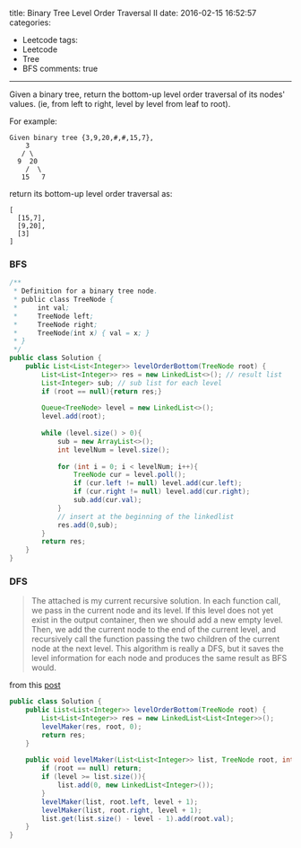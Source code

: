 title: Binary Tree Level Order Traversal II
date: 2016-02-15 16:52:57
categories:
- Leetcode
tags:
- Leetcode
- Tree
- BFS
comments: true
---

Given a binary tree, return the bottom-up level order traversal of its nodes' values. (ie, from left to right, level by level from leaf to root).

For example:

```
Given binary tree {3,9,20,#,#,15,7},
    3
   / \
  9  20
    /  \
   15   7
```

return its bottom-up level order traversal as:

```
[
  [15,7],
  [9,20],
  [3]
]
```


### BFS

```java
/**
 * Definition for a binary tree node.
 * public class TreeNode {
 *     int val;
 *     TreeNode left;
 *     TreeNode right;
 *     TreeNode(int x) { val = x; }
 * }
 */
public class Solution {
    public List<List<Integer>> levelOrderBottom(TreeNode root) {
        List<List<Integer>> res = new LinkedList<>(); // result list
        List<Integer> sub; // sub list for each level
        if (root == null){return res;}
        
        Queue<TreeNode> level = new LinkedList<>();
        level.add(root);
        
        while (level.size() > 0){
            sub = new ArrayList<>();
            int levelNum = level.size();
            
            for (int i = 0; i < levelNum; i++){
                TreeNode cur = level.poll();
                if (cur.left != null) level.add(cur.left);
                if (cur.right != null) level.add(cur.right);
                sub.add(cur.val);
            }
            // insert at the beginning of the linkedlist
            res.add(0,sub);
        }
        return res;
    }
}
```


### DFS

> The attached is my current recursive solution. In each function call, we pass in the current node and its level. If this level does not yet exist in the output container, then we should add a new empty level. Then, we add the current node to the end of the current level, and recursively call the function passing the two children of the current node at the next level. This algorithm is really a DFS, but it saves the level information for each node and produces the same result as BFS would.
 
from this [post](https://leetcode.com/discuss/5353/there-better-regular-level-order-traversal-reverse-result)

```java
public class Solution {
    public List<List<Integer>> levelOrderBottom(TreeNode root) {
        List<List<Integer>> res = new LinkedList<List<Integer>>();
        levelMaker(res, root, 0);
        return res;
    }
    
    public void levelMaker(List<List<Integer>> list, TreeNode root, int level){
        if (root == null) return;
        if (level >= list.size()){
            list.add(0, new LinkedList<Integer>());
        }
        levelMaker(list, root.left, level + 1);
        levelMaker(list, root.right, level + 1);
        list.get(list.size() - level - 1).add(root.val);
    }
}
```